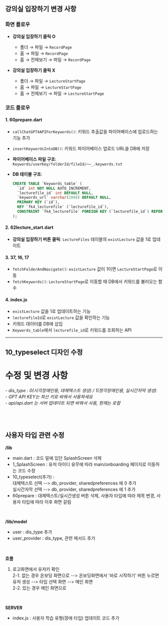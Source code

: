 
## 강의실 입장하기 변경 사항

### 화면 플로우

- **강의실 입장하기 클릭 O**
  - 폴더 → 파일 → `RecordPage`
  - 홈 → 파일 → `RecordPage`
  - 홈 → 전체보기 → 파일 → `RecordPage`

- **강의실 입장하기 클릭 X**
  - 폴더 → 파일 → `LectureStartPage`
  - 홈 → 파일 → `LectureStartPage`
  - 홈 → 전체보기 → 파일 → `LectureStartPage`

### 코드 플로우

#### 1. **60prepare.dart**
   - `callChatGPT4APIForKeywords()`: 키워드 추출값을 파이어베이스에 업로드하는 기능 추가
   - `insertKeywordsIntoDB()`: 키워드 파이어베이스 업로드 URL을 DB에 저장
   - **파이어베이스 파일 구조**: `Keywords/userKey/folderId/fileId/~~_.keywords.txt`
   - **DB 테이블 구조**:

     ```sql
     CREATE TABLE `Keywords_table` (
       `id` int NOT NULL AUTO_INCREMENT,
       `lecturefile_id` int DEFAULT NULL,
       `keywords_url` varchar(2048) DEFAULT NULL,
       PRIMARY KEY (`id`),
       KEY `fk4_lecturefile` (`lecturefile_id`),
       CONSTRAINT `fk4_lecturefile` FOREIGN KEY (`lecturefile_id`) REFERENCES `LectureFiles` (`id`) ON DELETE CASCADE
     );
     ```

#### 2. **62lecture_start.dart**
   - **강의실 입장하기 버튼 클릭**: `LectureFiles` 테이블의 `existLecture` 값을 1로 업데이트

#### 3. **37**, **16**, **17**
   - `fetchFolderAndNavigate()`: `existLecture` 값이 1이면 `LectureStartPage`로 이동
   - `fetchKeywords()`: `LectureStartPage`로 이동할 때 DB에서 키워드를 불러오는 함수

#### 4. **index.js**
   - `existLecture` 값을 1로 업데이트하는 기능
   - `lecturefileId`로 `existLecture` 값을 확인하는 기능
   - 키워드 데이터를 DB에 삽입
   - `Keywords_table`에서 `lecturefile_id`로 키워드를 조회하는 API

---

## 10_typeselect 디자인 수정



# 수정 및 변경 사항
*- dis_type : 0(시각장애인용, 대체텍스트 생성) / 1(청각장애인용, 실시간자막 생성)*<br>
*- GPT API KEY는 최신 키로 바꿔서 사용하세요*<br>
*- api/api.dart 는 서버 업데이트 되면 바꿔서 사용, 현재는 로컬*<br>


<br><br>

## 사용자 타입 관련 수정
**/lib**<br>
- main.dart : 코드 밑에 있던 SplashScreen 삭제
- 1_SplashScreen : 유저 아이디 유무에 따라 main/onboarding 페이지로 이동하는 코드 수정
- 10_typeselect(추가) :<br>
    대체텍스트 선택 --> db, provider, sharedpreferences 에 0 추가<br>
    실시간자막 선택 --> db, provider, sharedpreferences 에 1 추가<br>
- 60prepare : 대체텍스트/실시간생성 버튼 삭제, 사용자 타입에 따라 제목 변경, 사용자 타입에 따라 이후 화면 갈림
<br>

**/lib/model**<br>
- user : dis_type 추가
- user_provider : dis_type, 관련 메서드 추가
<br>

**흐름**
1. 로고화면에서 유저키 확인<br>
2-1. 없는 경우 온보딩 화면으로 --> 온보딩화면에서 '바로 시작하기' 버튼 누르면 유저 생성 --> 타입 선택 화면 --> 메인 화면<br>
2-2. 있는 경우 메인 화면으로
<br>


**SERVER**
- index.js : 사용자 학습 유형(장애 타입) 업데이트 코드 추가
<br>
<br>

